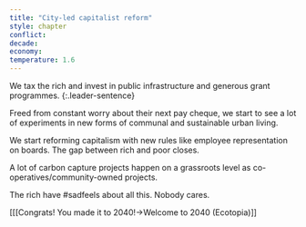```yaml
---
title: "City-led capitalist reform"
style: chapter
conflict: 
decade: 
economy: 
temperature: 1.6
---
```


We tax the rich and invest in public infrastructure and generous grant programmes.
{:.leader-sentence}

Freed from constant worry about their next pay cheque, we start to see a lot of experiments in new forms of communal and sustainable urban living.

We start reforming capitalism with new rules like employee representation on boards. The gap between rich and poor closes.

A lot of carbon capture projects happen on a grassroots level as co-operatives/community-owned projects.

The rich have \#sadfeels about all this. Nobody cares.

[[[Congrats! You made it to 2040!->Welcome to 2040 (Ecotopia)]]
